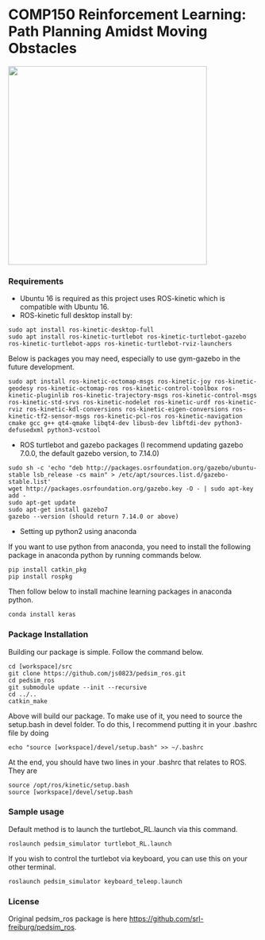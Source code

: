# COMP150 Reinforcement Learning: Path Planning Amidst Moving Obstacles
<img src=https://github.com/js0823/pedsim_ros/blob/master/pedsim_simulator/images/screenshot1.png width=400/>

### Requirements
- Ubuntu 16 is required as this project uses ROS-kinetic which is compatible with Ubuntu 16.
- ROS-kinetic full desktop install by:
```
sudo apt install ros-kinetic-desktop-full
sudo apt install ros-kinetic-turtlebot ros-kinetic-turtlebot-gazebo ros-kinetic-turtlebot-apps ros-kinetic-turtlebot-rviz-launchers
```
Below is packages you may need, especially to use gym-gazebo in the future development.
```
sudo apt install ros-kinetic-octomap-msgs ros-kinetic-joy ros-kinetic-geodesy ros-kinetic-octomap-ros ros-kinetic-control-toolbox ros-kinetic-pluginlib ros-kinetic-trajectory-msgs ros-kinetic-control-msgs ros-kinetic-std-srvs ros-kinetic-nodelet ros-kinetic-urdf ros-kinetic-rviz ros-kinetic-kdl-conversions ros-kinetic-eigen-conversions ros-kinetic-tf2-sensor-msgs ros-kinetic-pcl-ros ros-kinetic-navigation cmake gcc g++ qt4-qmake libqt4-dev libusb-dev libftdi-dev python3-defusedxml python3-vcstool
```

- ROS turtlebot and gazebo packages (I recommend updating gazebo 7.0.0, the default gazebo version, to 7.14.0)
```
sudo sh -c 'echo "deb http://packages.osrfoundation.org/gazebo/ubuntu-stable lsb_release -cs main" > /etc/apt/sources.list.d/gazebo-stable.list'
wget http://packages.osrfoundation.org/gazebo.key -O - | sudo apt-key add -
sudo apt-get update
sudo apt-get install gazebo7
gazebo --version (should return 7.14.0 or above)
```
- Setting up python2 using anaconda

If you want to use python from anaconda, you need to install the following package in anaconda python by running commands below.
```
pip install catkin_pkg
pip install rospkg
```
Then follow below to install machine learning packages in anaconda python.
```
conda install keras
```

### Package Installation
Building our package is simple. Follow the command below.
```
cd [workspace]/src
git clone https://github.com/js0823/pedsim_ros.git  
cd pedsim_ros
git submodule update --init --recursive
cd ../..
catkin_make
```
Above will build our package. To make use of it, you need to source the setup.bash in devel folder. To do this, I recommend putting it in your .bashrc file by doing

```
echo "source [workspace]/devel/setup.bash" >> ~/.bashrc
```
At the end, you should have two lines in your .bashrc that relates to ROS. They are
```
source /opt/ros/kinetic/setup.bash
source [workspace]/devel/setup.bash
```

### Sample usage
Default method is to launch the turtlebot_RL.launch via this command.
```
roslaunch pedsim_simulator turtlebot_RL.launch
```
If you wish to control the turtlebot via keyboard, you can use this on your other terminal.
```
roslaunch pedsim_simulator keyboard_teleop.launch
```
### License
Original pedsim_ros package is here https://github.com/srl-freiburg/pedsim_ros.
